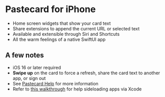 # Pastecard for iPhone

* Home screen widgets that show your card text
* Share extensions to append the current URL or selected text
* Available and extensible through Siri and Shortcuts
* All the warm feelings of a native SwiftUI app

## A few notes
* iOS 16 or later required
* __Swipe up__ on the card to force a refresh, share the card text to another app, or sign out
* See [Pastecard Help](https://pastecard.net/help/) for more information
* Refer to [this walkthrough](https://osxdaily.com/2016/01/12/howto-sideload-apps-iphone-ipad-xcode/) for help sideloading apps via Xcode